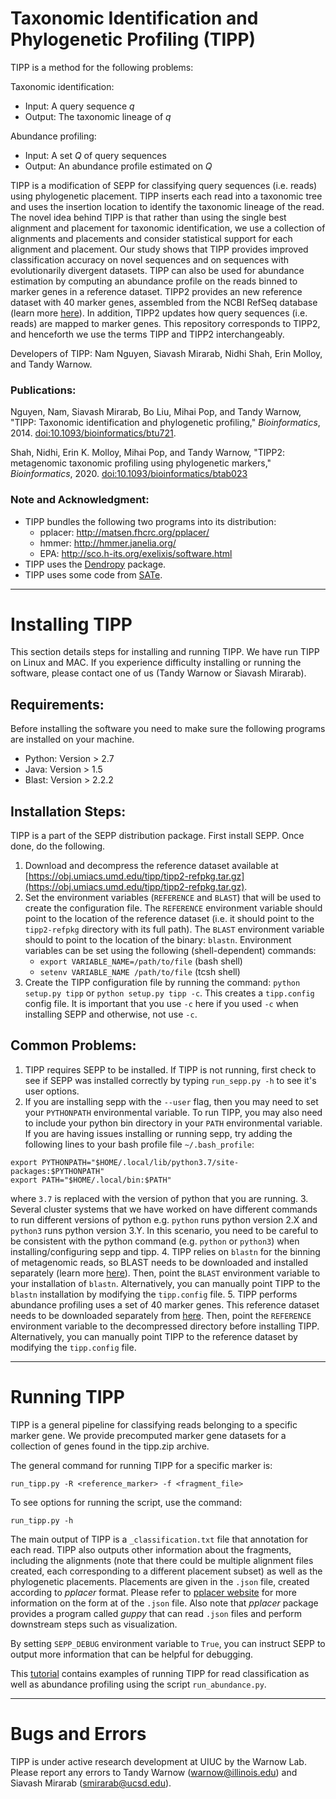 Taxonomic Identification and Phylogenetic Profiling (TIPP)
==========================================================
TIPP is a method for the following problems:

Taxonomic identification:
+ Input: A query sequence *q*
+ Output: The taxonomic lineage of *q*

Abundance profiling:
+ Input: A set *Q* of query sequences
+ Output: An abundance profile estimated on *Q*

TIPP is a modification of SEPP for classifying query sequences (i.e. reads) using phylogenetic placement. TIPP inserts each read into a taxonomic tree and uses the insertion location to identify the taxonomic lineage of the read. The novel idea behind TIPP is that rather than using the single best alignment and placement for taxonomic identification, we use a collection of alignments and placements and consider statistical support for each alignment and placement. Our study shows that TIPP provides improved classification accuracy on novel sequences and on sequences with evolutionarily divergent datasets. TIPP can also be used for abundance estimation by computing an abundance profile on the reads binned to marker genes in a reference dataset. TIPP2 provides an new reference dataset with 40 marker genes, assembled from the NCBI RefSeq database (learn more [here](https://github.com/shahnidhi/TIPP_reference_package)). In addition, TIPP2 updates how query sequences (i.e. reads) are mapped to marker genes. This repository corresponds to TIPP2, and henceforth we use the terms TIPP and TIPP2 interchangeably.

Developers of TIPP: Nam Nguyen, Siavash Mirarab, Nidhi Shah, Erin Molloy, and Tandy Warnow.

### Publications:
Nguyen, Nam, Siavash Mirarab, Bo Liu, Mihai Pop, and Tandy Warnow, "TIPP: Taxonomic identification and phylogenetic profiling," *Bioinformatics*, 2014. [doi:10.1093/bioinformatics/btu721](http://bioinformatics.oxfordjournals.org/content/30/24/3548.full.pdf).

Shah, Nidhi, Erin K. Molloy, Mihai Pop, and Tandy Warnow, "TIPP2: metagenomic taxonomic profiling using phylogenetic markers," *Bioinformatics*, 2020. [doi:10.1093/bioinformatics/btab023](https://doi.org/10.1093/bioinformatics/btab023)

### Note and Acknowledgment: 
- TIPP bundles the following two programs into its distribution:
	- pplacer: http://matsen.fhcrc.org/pplacer/
	- hmmer: http://hmmer.janelia.org/
	- EPA: http://sco.h-its.org/exelixis/software.html
- TIPP uses the [Dendropy](http://pythonhosted.org/DendroPy/) package. 
- TIPP uses some code from [SATe](http://phylo.bio.ku.edu/software/sate/sate.html).

-------------------------------------

Installing TIPP
===============
This section details steps for installing and running TIPP. We have run TIPP on Linux and MAC. If you experience difficulty installing or running the software, please contact one of us (Tandy Warnow or Siavash Mirarab).

Requirements:
-------------
Before installing the software you need to make sure the following programs are installed on your machine.

- Python: Version > 2.7 
- Java: Version > 1.5
- Blast: Version > 2.2.2

Installation Steps:
-------------------
TIPP is a part of the SEPP distribution package. First install SEPP. Once done, do the following. 

1. Download and decompress the reference dataset available at [https://obj.umiacs.umd.edu/tipp/tipp2-refpkg.tar.gz](https://obj.umiacs.umd.edu/tipp/tipp2-refpkg.tar.gz).
2. Set the environment variables (`REFERENCE` and `BLAST`) that will be used to create the configuration file. The `REFERENCE` environment variable should point to the location of the reference dataset (i.e. it should point to the `tipp2-refpkg` directory with its full path). The `BLAST` environment variable should to point to the location of the binary: `blastn`. Environment variables can be set using the following (shell-dependent) commands:
	- `export VARIABLE_NAME=/path/to/file` (bash shell)
	- `setenv VARIABLE_NAME /path/to/file` (tcsh shell)
3. Create the TIPP configuration file by running the command: `python setup.py tipp` or `python setup.py tipp -c`. This  creates a `tipp.config` config file. It is important that you use `-c` here if you used `-c` when installing SEPP and otherwise, not use `-c`. 


Common Problems:
----------------
1. TIPP requires SEPP to be installed. If TIPP is not running, first check to see if SEPP was installed correctly by typing `run_sepp.py -h` to see it's user options.
2. If you are installing sepp with the `--user` flag, then you may need to set your `PYTHONPATH` environmental variable. To run TIPP, you may also need to include your python bin directory in your `PATH` environmental variable. If you are having issues installing or running sepp, try adding the following lines to your bash profile file `~/.bash_profile`:
```
export PYTHONPATH="$HOME/.local/lib/python3.7/site-packages:$PYTHONPATH"
export PATH="$HOME/.local/bin:$PATH"
```
where `3.7` is replaced with the version of python that you are running.
3. Several cluster systems that we have worked on have different commands to run different versions of python e.g. `python` runs python version 2.X and `python3` runs python version 3.Y. In this scenario, you need to be careful to be consistent with the python command (e.g. `python` or `python3`) when installing/configuring sepp and tipp.
4. TIPP relies on `blastn` for the binning of metagenomic reads, so BLAST needs to be downloaded and installed separately (learn more [here](http://blast.ncbi.nlm.nih.gov/Blast.cgi?PAGE_TYPE=BlastDocs&DOC_TYPE=Download)). Then, point the `BLAST` environment variable to your installation of `blastn`. Alternatively, you can manually point TIPP to the `blastn` installation by modifying the `tipp.config` file. 
5. TIPP performs abundance profiling uses a set of 40 marker genes. This reference dataset needs to be downloaded separately from [here](https://obj.umiacs.umd.edu/tipp/tipp2-refpkg.tar.gz). Then, point the `REFERENCE` environment variable to the decompressed directory before installing TIPP. Alternatively, you can manually point TIPP to the reference dataset by modifying the `tipp.config` file. 

---------------------------------------------

Running TIPP
============
TIPP is a general pipeline for classifying reads belonging to a specific marker gene.  We provide precomputed marker gene datasets for a collection of genes found in the tipp.zip archive.  

The general command for running TIPP for a specific marker is:

`run_tipp.py -R <reference_marker> -f <fragment_file>`

To see options for running the script, use the command:

`run_tipp.py -h`

The main output of TIPP is a `_classification.txt` file that annotation for each read. 
TIPP also outputs other information about the fragments, including the alignments (note that there could be multiple alignment files created, each corresponding to a different placement subset) as well as the phylogenetic placements.
Placements are given in the `.json` file, created according to *pplacer* format. Please refer to [pplacer website](http://matsen.github.com/pplacer/generated_rst/pplacer.html#json-format-specification) for more information on the form at of the `.json` file. Also note that *pplacer* package provides a program called *guppy* that can read `.json` files and  perform downstream steps such as visualization.

By setting `SEPP_DEBUG` environment variable to `True`, you can instruct SEPP to output more information that can be helpful for debugging.  

This [tutorial](tutorial/tipp-tutorial.md) contains examples of running TIPP for read classification as well as abundance profiling using the script `run_abundance.py`.

---------------------------------------------

Bugs and Errors
===============
TIPP is under active research development at UIUC by the Warnow Lab. Please report any errors to Tandy Warnow (warnow@illinois.edu) and Siavash Mirarab (smirarab@ucsd.edu).

